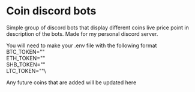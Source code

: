 # Coin discord bots
Simple group of discord bots that display different coins live price point in description of the bots. Made for my personal discord server. 

You will need to make your .env file with the following format\
BTC_TOKEN=""\
ETH_TOKEN=""\
SHB_TOKEN=""\
LTC_TOKEN=""\


Any future coins that are added will be updated here
